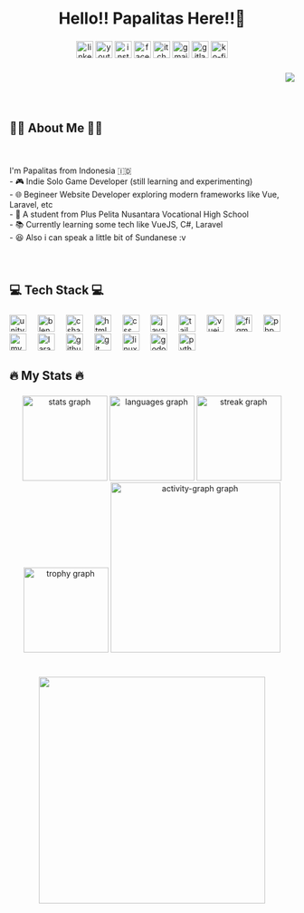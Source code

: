 <h1 align="center">Hello!! Papalitas Here!!🌃</h1>

###

<div align="center">
  <img src="https://img.shields.io/static/v1?message=LinkedIn&logo=linkedin&label=&color=0077B5&logoColor=white&labelColor=&style=for-the-badge" height="30" alt="linkedin logo"  />
  <img src="https://img.shields.io/static/v1?message=Youtube&logo=youtube&label=&color=FF0000&logoColor=white&labelColor=&style=for-the-badge" height="30" alt="youtube logo"  />
  <img src="https://img.shields.io/static/v1?message=Instagram&logo=instagram&label=&color=E4405F&logoColor=white&labelColor=&style=for-the-badge" height="30" alt="instagram logo"  />
  <img src="https://img.shields.io/static/v1?message=Facebook&logo=facebook&label=&color=1877F2&logoColor=white&labelColor=&style=for-the-badge" height="30" alt="facebook logo"  />
  <img src="https://img.shields.io/static/v1?message=itch.io&logo=itch&label=&color=000000&logoColor=white&labelColor=&style=for-the-badge" height="30" alt="itch logo"  />
  <img src="https://img.shields.io/static/v1?message=Gmail&logo=gmail&label=&color=D14836&logoColor=white&labelColor=&style=for-the-badge" height="30" alt="gmail logo"  />
  <img src="https://img.shields.io/static/v1?message=GitLab&logo=gitlab&label=&color=FC6D26&logoColor=white&labelColor=&style=for-the-badge" height="30" alt="gitlab logo"  />
  <img src="https://img.shields.io/static/v1?message=Ko-fi&logo=ko-fi&label=&color=F16061&logoColor=white&labelColor=&style=for-the-badge" height="30" alt="ko-fi logo"  />
</div>

###

<div align="right">
  <img src="https://visitor-badge.laobi.icu/badge?page_id=Papalitas09.Papalitas09&right_color=darkblue"  />
</div>

###

<br clear="both">

<h2 align="left">👨‍💻 About Me 👨‍💻</h2>

###

<br clear="both">

<p align="left">I'm Papalitas from Indonesia 🇮🇩<br>- 🎮 Indie Solo Game Developer  (still learning and experimenting)  <br>- 🌐 Begineer Website Developer exploring modern frameworks like Vue, Laravel, etc<br>- 🏫 A student from Plus Pelita Nusantara Vocational High School <br>- 📚 Currently learning some tech like VueJS, C#, Laravel<br>- 😆 Also i can speak a little bit of  Sundanese :v</p>

###

<br clear="both">

<h2 align="left">💻 Tech Stack 💻</h2>

###

<div align="left">
  <img src="https://img.shields.io/badge/Unity-FFFFFF?logo=unity&logoColor=black&style=for-the-badge" height="30" alt="unity logo"  />
  <img width="12" />
  <img src="https://img.shields.io/badge/Blender-F5792A?logo=blender&logoColor=black&style=for-the-badge" height="30" alt="blender logo"  />
  <img width="12" />
  <img src="https://img.shields.io/badge/C Sharp-239120?logo=csharp&logoColor=white&style=for-the-badge" height="30" alt="csharp logo"  />
  <img width="12" />
  <img src="https://img.shields.io/badge/HTML5-E34F26?logo=html5&logoColor=white&style=for-the-badge" height="30" alt="html5 logo"  />
  <img width="12" />
  <img src="https://img.shields.io/badge/CSS-1572B6?logo=css&logoColor=white&style=for-the-badge" height="30" alt="css logo"  />
  <img width="12" />
  <img src="https://img.shields.io/badge/JavaScript-F7DF1E?logo=javascript&logoColor=black&style=for-the-badge" height="30" alt="javascript logo"  />
  <img width="12" />
  <img src="https://img.shields.io/badge/Tailwind CSS-06B6D4?logo=tailwindcss&logoColor=black&style=for-the-badge" height="30" alt="tailwindcss logo"  />
  <img width="12" />
  <img src="https://img.shields.io/badge/Vue.js-4FC08D?logo=vuedotjs&logoColor=black&style=for-the-badge" height="30" alt="vuejs logo"  />
  <img width="12" />
  <img src="https://img.shields.io/badge/Figma-F24E1E?logo=figma&logoColor=white&style=for-the-badge" height="30" alt="figma logo"  />
  <img width="12" />
  <img src="https://img.shields.io/badge/PHP-777BB4?logo=php&logoColor=black&style=for-the-badge" height="30" alt="php logo"  />
  <img width="12" />
  <img src="https://img.shields.io/badge/MySQL-4479A1?logo=mysql&logoColor=white&style=for-the-badge" height="30" alt="mysql logo"  />
  <img width="12" />
  <img src="https://img.shields.io/badge/Laravel-FF2D20?logo=laravel&logoColor=white&style=for-the-badge" height="30" alt="laravel logo"  />
  <img width="12" />
  <img src="https://img.shields.io/badge/GitHub-181717?logo=github&logoColor=white&style=for-the-badge" height="30" alt="github logo"  />
  <img width="12" />
  <img src="https://img.shields.io/badge/Git-F05032?logo=git&logoColor=white&style=for-the-badge" height="30" alt="git logo"  />
  <img width="12" />
  <img src="https://img.shields.io/badge/Linux-FCC624?logo=linux&logoColor=black&style=for-the-badge" height="30" alt="linux logo"  />
  <img width="12" />
  <img src="https://img.shields.io/badge/Godot Engine-478CBF?logo=godotengine&logoColor=white&style=for-the-badge" height="30" alt="godot logo"  />
  <img width="12" />
  <img src="https://img.shields.io/badge/Python-3776AB?logo=python&logoColor=white&style=for-the-badge" height="30" alt="python logo"  />
</div>

###

<h2 align="left">🔥   My Stats  🔥</h2>

###

<div align="center">
  <img src="https://github-readme-stats.vercel.app/api?username=Papalitas09&hide_title=false&hide_rank=false&show_icons=true&include_all_commits=true&count_private=true&disable_animations=false&theme=tokyonight&locale=en&hide_border=false&order=1" height="150" alt="stats graph"  />
  <img src="https://github-readme-stats.vercel.app/api/top-langs?username=Papalitas09&locale=en&hide_title=false&layout=compact&card_width=320&langs_count=5&theme=tokyonight&hide_border=false&order=2" height="150" alt="languages graph"  />
  <img src="https://streak-stats.demolab.com?user=Papalitas09&locale=en&mode=daily&theme=tokyonight&hide_border=false&border_radius=5&order=3" height="150" alt="streak graph"  />
  <img src="https://github-profile-trophy.vercel.app?username=Papalitas09&theme=tokyonight&column=-1&row=1&margin-w=8&margin-h=8&no-bg=false&no-frame=false&order=4" height="150" alt="trophy graph"  />
  <img src="https://github-readme-activity-graph.vercel.app/graph?username=Papalitas09&radius=16&theme=tokyo-night&area=true&order=5&hide_border=false&hide_title=false" height="300" alt="activity-graph graph"  />
</div>

###

<br clear="both">

<div align="center">
  <img height="400" src="https://media2.giphy.com/media/v1.Y2lkPTc5MGI3NjExdGFxZ2ZxbTNkZzRpdHRlNnJtdGd5djhsZmgyeTB5ZXV4ZWNuN2U0MCZlcD12MV9pbnRlcm5hbF9naWZfYnlfaWQmY3Q9Zw/uB2szZH5JSIU0/giphy.gif"  />
</div>

###
